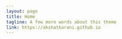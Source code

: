 ```yaml
---
layout: page
title: Home
tagline: A few more words about this theme
link: https://akshatkarani.github.io
---
```

